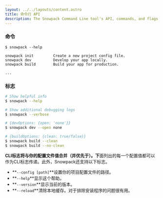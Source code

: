 ```yaml
---
layout: ../../layouts/content.astro
title: 命令行 API
description: The Snowpack Command Line tool's API, commands, and flags.
---
```


### 命令

    $ snowpack --help

    snowpack init         Create a new project config file.
    snowpack dev          Develop your app locally.
    snowpack build        Build your app for production.

    ...

### 标志

```bash
# Show helpful info
$ snowpack --help

# Show additional debugging logs
$ snowpack --verbose

# {devOptions: {open: 'none'}}
$ snowpack dev --open none

# {buildOptions: {clean: true/false}}
$ snowpack build --clean
$ snowpack build --no-clean
```

**CLI标志将与你的配置文件值合并（并优先于）。下**面列出的每一个配置值都可以作为CLI标志传递。此外，Snowpack还支持以下标志。

- **`--config [path]`**设置你的项目配置文件的路径。
- **`--help`**显示这个帮助。
- **`--version`**显示当前的版本。
- **`--reload`**清除本地缓存。对于排除安装程序的问题很有用。
